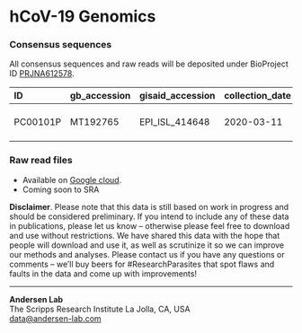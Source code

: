 # hCoV-19 Genomics

### Consensus sequences

All consensus sequences and raw reads will be deposited under BioProject ID [PRJNA612578](https://www.ncbi.nlm.nih.gov/bioproject/612578).

|ID|gb\_accession|gisaid\_accession|collection\_date|location|FIPS|percent_coverage|avg\_depth|
|:--|:--|:--|:--|:--|:--|:--|:--|
|PC00101P|MT192765|EPI\_ISL\_414648|2020-03-11|San Diego county|06073|99.7525|3516.14|

### Raw read files

* Available on [Google cloud](https://console.cloud.google.com/storage/browser/andersen-lab_hcov-19-genomics).
* Coming soon to SRA

**Disclaimer**. Please note that this data is still based on work in progress and should be considered preliminary. If you intend to include any of these data in publications, please let us know – otherwise please feel free to download and use without restrictions. We have shared this data with the hope that people will download and use it, as well as scrutinize it so we can improve our methods and analyses. Please contact us if you have any questions or comments – we’ll buy beers for #ResearchParasites that spot flaws and faults in the data and come up with improvements!

---
**Andersen Lab**  
The Scripps Research Institute
La Jolla, CA, USA  
[data@andersen-lab.com](mailto:data@andersen-lab.com)
